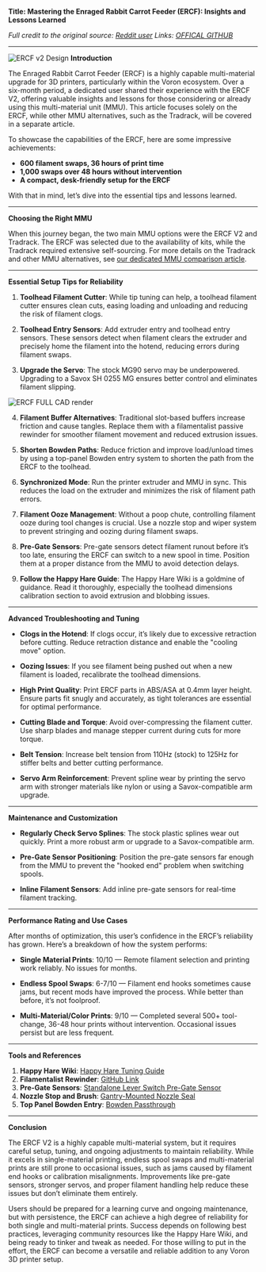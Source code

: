 **Title: Mastering the Enraged Rabbit Carrot Feeder (ERCF): Insights and Lessons Learned**

*Full credit to the original source: [Reddit user](https://www.reddit.com/r/VORONDesign/comments/1gqfonx/comment/lx2rkqr/)*
*Links: [OFFICAL GITHUB](https://github.com/Enraged-Rabbit-Community/ERCF_v2/tree/master)*

---
![ERCF v2 Design](https://github.com/Enraged-Rabbit-Community/ERCF_v2/blob/master/Assets/ERCFv2.png?raw=true)
**Introduction**

The Enraged Rabbit Carrot Feeder (ERCF) is a highly capable multi-material upgrade for 3D printers, particularly within the Voron ecosystem. Over a six-month period, a dedicated user shared their experience with the ERCF V2, offering valuable insights and lessons for those considering or already using this multi-material unit (MMU). This article focuses solely on the ERCF, while other MMU alternatives, such as the Tradrack, will be covered in a separate article.

To showcase the capabilities of the ERCF, here are some impressive achievements:

- **600 filament swaps, 36 hours of print time**
- **1,000 swaps over 48 hours without intervention**
- **A compact, desk-friendly setup for the ERCF**

With that in mind, let’s dive into the essential tips and lessons learned.

---

**Choosing the Right MMU**

When this journey began, the two main MMU options were the ERCF V2 and Tradrack. The ERCF was selected due to the availability of kits, while the Tradrack required extensive self-sourcing. For more details on the Tradrack and other MMU alternatives, see [our dedicated MMU comparison article](#).

---

**Essential Setup Tips for Reliability**

1. **Toolhead Filament Cutter**: While tip tuning can help, a toolhead filament cutter ensures clean cuts, easing loading and unloading and reducing the risk of filament clogs.

2. **Toolhead Entry Sensors**: Add extruder entry and toolhead entry sensors. These sensors detect when filament clears the extruder and precisely home the filament into the hotend, reducing errors during filament swaps.

3. **Upgrade the Servo**: The stock MG90 servo may be underpowered. Upgrading to a Savox SH 0255 MG ensures better control and eliminates filament slipping.

![ERCF FULL CAD render](https://github.com/Enraged-Rabbit-Community/ERCF_v2/blob/master/Assets/Full_CAD.jpg?raw=true)

4. **Filament Buffer Alternatives**: Traditional slot-based buffers increase friction and cause tangles. Replace them with a filamentalist passive rewinder for smoother filament movement and reduced extrusion issues.

5. **Shorten Bowden Paths**: Reduce friction and improve load/unload times by using a top-panel Bowden entry system to shorten the path from the ERCF to the toolhead.

6. **Synchronized Mode**: Run the printer extruder and MMU in sync. This reduces the load on the extruder and minimizes the risk of filament path errors.

7. **Filament Ooze Management**: Without a poop chute, controlling filament ooze during tool changes is crucial. Use a nozzle stop and wiper system to prevent stringing and oozing during filament swaps.

8. **Pre-Gate Sensors**: Pre-gate sensors detect filament runout before it’s too late, ensuring the ERCF can switch to a new spool in time. Position them at a proper distance from the MMU to avoid detection delays.

9. **Follow the Happy Hare Guide**: The Happy Hare Wiki is a goldmine of guidance. Read it thoroughly, especially the toolhead dimensions calibration section to avoid extrusion and blobbing issues.

---

**Advanced Troubleshooting and Tuning**

- **Clogs in the Hotend**: If clogs occur, it’s likely due to excessive retraction before cutting. Reduce retraction distance and enable the "cooling move" option.

- **Oozing Issues**: If you see filament being pushed out when a new filament is loaded, recalibrate the toolhead dimensions.

- **High Print Quality**: Print ERCF parts in ABS/ASA at 0.4mm layer height. Ensure parts fit snugly and accurately, as tight tolerances are essential for optimal performance.

- **Cutting Blade and Torque**: Avoid over-compressing the filament cutter. Use sharp blades and manage stepper current during cuts for more torque.

- **Belt Tension**: Increase belt tension from 110Hz (stock) to 125Hz for stiffer belts and better cutting performance.

- **Servo Arm Reinforcement**: Prevent spline wear by printing the servo arm with stronger materials like nylon or using a Savox-compatible arm upgrade.

---

**Maintenance and Customization**

- **Regularly Check Servo Splines**: The stock plastic splines wear out quickly. Print a more robust arm or upgrade to a Savox-compatible arm.

- **Pre-Gate Sensor Positioning**: Position the pre-gate sensors far enough from the MMU to prevent the "hooked end" problem when switching spools.

- **Inline Filament Sensors**: Add inline pre-gate sensors for real-time filament tracking.

---

**Performance Rating and Use Cases**

After months of optimization, this user’s confidence in the ERCF’s reliability has grown. Here’s a breakdown of how the system performs:

- **Single Material Prints**: 10/10 — Remote filament selection and printing work reliably. No issues for months.

- **Endless Spool Swaps**: 6-7/10 — Filament end hooks sometimes cause jams, but recent mods have improved the process. While better than before, it’s not foolproof.

- **Multi-Material/Color Prints**: 9/10 — Completed several 500+ tool-change, 36-48 hour prints without intervention. Occasional issues persist but are less frequent.

---

**Tools and References**

1. **Happy Hare Wiki**: [Happy Hare Tuning Guide](https://github.com/moggieuk/Happy-Hare/wiki)
2. **Filamentalist Rewinder**: [GitHub Link](https://github.com/Enraged-Rabbit-Community/ERCF_v2/tree/master/Recommended_Options/Filamentalist_Rewinder)
3. **Pre-Gate Sensors**: [Standalone Lever Switch Pre-Gate Sensor](https://github.com/igiannakas/Standalone-lever-switch-pre-gate-sensor-for-ERCF-v2)
4. **Nozzle Stop and Brush**: [Gantry-Mounted Nozzle Seal](https://www.printables.com/model/882364-adjustable-gantry-mounted-nozzle-seal-parking-and)
5. **Top Panel Bowden Entry**: [Bowden Passthrough](https://www.printables.com/model/795052-ptfebowden-tube-passthrough-with-ge4c-spherical-be)

---

**Conclusion**

The ERCF V2 is a highly capable multi-material system, but it requires careful setup, tuning, and ongoing adjustments to maintain reliability. While it excels in single-material printing, endless spool swaps and multi-material prints are still prone to occasional issues, such as jams caused by filament end hooks or calibration misalignments. Improvements like pre-gate sensors, stronger servos, and proper filament handling help reduce these issues but don’t eliminate them entirely.

Users should be prepared for a learning curve and ongoing maintenance, but with persistence, the ERCF can achieve a high degree of reliability for both single and multi-material prints. Success depends on following best practices, leveraging community resources like the Happy Hare Wiki, and being ready to tinker and tweak as needed. For those willing to put in the effort, the ERCF can become a versatile and reliable addition to any Voron 3D printer setup.
